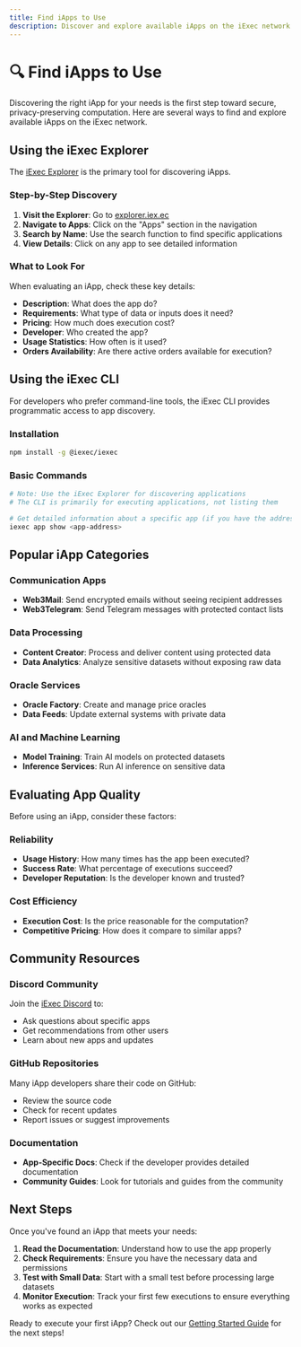 ```yaml
---
title: Find iApps to Use
description: Discover and explore available iApps on the iExec network
---
```


# 🔍 Find iApps to Use

Discovering the right iApp for your needs is the first step toward secure, privacy-preserving computation. Here are several ways to find and explore available iApps on the iExec network.

## Using the iExec Explorer

The [iExec Explorer](https://explorer.iex.ec) is the primary tool for discovering iApps.

### Step-by-Step Discovery

1. **Visit the Explorer**: Go to [explorer.iex.ec](https://explorer.iex.ec)
2. **Navigate to Apps**: Click on the "Apps" section in the navigation
3. **Search by Name**: Use the search function to find specific applications
4. **View Details**: Click on any app to see detailed information

### What to Look For

When evaluating an iApp, check these key details:

- **Description**: What does the app do?
- **Requirements**: What type of data or inputs does it need?
- **Pricing**: How much does execution cost?
- **Developer**: Who created the app?
- **Usage Statistics**: How often is it used?
- **Orders Availability**: Are there active orders available for execution?

## Using the iExec CLI

For developers who prefer command-line tools, the iExec CLI provides programmatic access to app discovery.

### Installation

```bash
npm install -g @iexec/iexec
```

### Basic Commands

```bash
# Note: Use the iExec Explorer for discovering applications
# The CLI is primarily for executing applications, not listing them

# Get detailed information about a specific app (if you have the address)
iexec app show <app-address>
```

## Popular iApp Categories

### Communication Apps
- **Web3Mail**: Send encrypted emails without seeing recipient addresses
- **Web3Telegram**: Send Telegram messages with protected contact lists

### Data Processing
- **Content Creator**: Process and deliver content using protected data
- **Data Analytics**: Analyze sensitive datasets without exposing raw data

### Oracle Services
- **Oracle Factory**: Create and manage price oracles
- **Data Feeds**: Update external systems with private data

### AI and Machine Learning
- **Model Training**: Train AI models on protected datasets
- **Inference Services**: Run AI inference on sensitive data

## Evaluating App Quality

Before using an iApp, consider these factors:

### Reliability
- **Usage History**: How many times has the app been executed?
- **Success Rate**: What percentage of executions succeed?
- **Developer Reputation**: Is the developer known and trusted?

### Cost Efficiency
- **Execution Cost**: Is the price reasonable for the computation?
- **Competitive Pricing**: How does it compare to similar apps?

## Community Resources

### Discord Community
Join the [iExec Discord](https://discord.gg/iexec) to:
- Ask questions about specific apps
- Get recommendations from other users
- Learn about new apps and updates

### GitHub Repositories
Many iApp developers share their code on GitHub:
- Review the source code
- Check for recent updates
- Report issues or suggest improvements

### Documentation
- **App-Specific Docs**: Check if the developer provides detailed documentation
- **Community Guides**: Look for tutorials and guides from the community

## Next Steps

Once you've found an iApp that meets your needs:

1. **Read the Documentation**: Understand how to use the app properly
2. **Check Requirements**: Ensure you have the necessary data and permissions
3. **Test with Small Data**: Start with a small test before processing large datasets
4. **Monitor Execution**: Track your first few executions to ensure everything works as expected

Ready to execute your first iApp? Check out our [Getting Started Guide](../getting-started.md) for the next steps!
